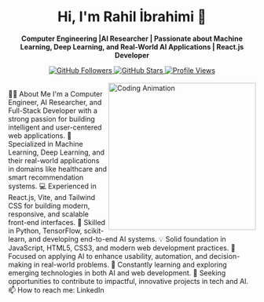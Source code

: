 <div align="center">
  <h1>Hi, I'm Rahil İbrahimi 👋</h1>
  <p><strong> Computer Engineering |AI Researcher | Passionate about Machine Learning, Deep Learning, and Real-World AI Applications | React.js Developer </strong></p>
</div>

<div align="center">
  <a href="https://github.com/rahilibrahimi?tab=followers">
    <img src="https://img.shields.io/github/followers/rahilibrahimi?label=Followers&style=for-the-badge&color=1a1b27&labelColor=2F80ED" alt="GitHub Followers" />
  </a>
  <a href="https://github.com/rahilibrahimi?tab=repositories&sort=stargazers">
    <img src="https://img.shields.io/github/stars/rahilibrahimi?label=Stars&style=for-the-badge&color=1a1b27&labelColor=2F80ED" alt="GitHub Stars" />
  </a>
  <a href="#">
    <img src="https://komarev.com/ghpvc/?username=rahilibrahimi&label=Profile+Views&color=2F80ED&style=for-the-badge" alt="Profile Views" />
  </a>
</div>

<br/>

<img align="right" alt="Coding Animation" src="https://i.giphy.com/media/3o7aD4U0p8FQOVQ2aY/giphy.gif" width="300" style="max-width: 100%; height: auto;" />

👨‍💻 About Me
I'm a Computer Engineer, AI Researcher, and Full-Stack Developer with a strong passion for building intelligent and user-centered web applications.
🤖 Specialized in Machine Learning, Deep Learning, and their real-world applications in domains like healthcare and smart recommendation systems.
💻 Experienced in React.js, Vite, and Tailwind CSS for building modern, responsive, and scalable front-end interfaces.
🧠 Skilled in Python, TensorFlow, scikit-learn, and developing end-to-end AI systems.
💡 Solid foundation in JavaScript, HTML5, CSS3, and modern web development practices.
🧪 Focused on applying AI to enhance usability, automation, and decision-making in real-world problems.
🌱 Constantly learning and exploring emerging technologies in both AI and web development.
🎯 Seeking opportunities to contribute to impactful, innovative projects in tech and AI.
📫 How to reach me: LinkedIn
<br clear="right"/>
